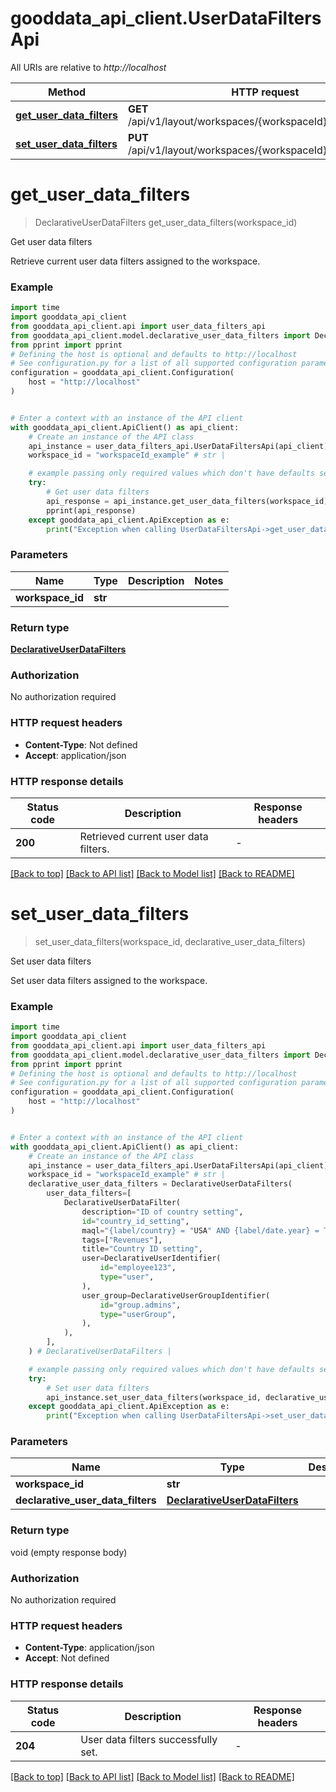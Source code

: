 # gooddata_api_client.UserDataFiltersApi

All URIs are relative to *http://localhost*

Method | HTTP request | Description
------------- | ------------- | -------------
[**get_user_data_filters**](UserDataFiltersApi.md#get_user_data_filters) | **GET** /api/v1/layout/workspaces/{workspaceId}/userDataFilters | Get user data filters
[**set_user_data_filters**](UserDataFiltersApi.md#set_user_data_filters) | **PUT** /api/v1/layout/workspaces/{workspaceId}/userDataFilters | Set user data filters


# **get_user_data_filters**
> DeclarativeUserDataFilters get_user_data_filters(workspace_id)

Get user data filters

Retrieve current user data filters assigned to the workspace.

### Example


```python
import time
import gooddata_api_client
from gooddata_api_client.api import user_data_filters_api
from gooddata_api_client.model.declarative_user_data_filters import DeclarativeUserDataFilters
from pprint import pprint
# Defining the host is optional and defaults to http://localhost
# See configuration.py for a list of all supported configuration parameters.
configuration = gooddata_api_client.Configuration(
    host = "http://localhost"
)


# Enter a context with an instance of the API client
with gooddata_api_client.ApiClient() as api_client:
    # Create an instance of the API class
    api_instance = user_data_filters_api.UserDataFiltersApi(api_client)
    workspace_id = "workspaceId_example" # str | 

    # example passing only required values which don't have defaults set
    try:
        # Get user data filters
        api_response = api_instance.get_user_data_filters(workspace_id)
        pprint(api_response)
    except gooddata_api_client.ApiException as e:
        print("Exception when calling UserDataFiltersApi->get_user_data_filters: %s\n" % e)
```


### Parameters

Name | Type | Description  | Notes
------------- | ------------- | ------------- | -------------
 **workspace_id** | **str**|  |

### Return type

[**DeclarativeUserDataFilters**](DeclarativeUserDataFilters.md)

### Authorization

No authorization required

### HTTP request headers

 - **Content-Type**: Not defined
 - **Accept**: application/json


### HTTP response details

| Status code | Description | Response headers |
|-------------|-------------|------------------|
**200** | Retrieved current user data filters. |  -  |

[[Back to top]](#) [[Back to API list]](../README.md#documentation-for-api-endpoints) [[Back to Model list]](../README.md#documentation-for-models) [[Back to README]](../README.md)

# **set_user_data_filters**
> set_user_data_filters(workspace_id, declarative_user_data_filters)

Set user data filters

Set user data filters assigned to the workspace.

### Example


```python
import time
import gooddata_api_client
from gooddata_api_client.api import user_data_filters_api
from gooddata_api_client.model.declarative_user_data_filters import DeclarativeUserDataFilters
from pprint import pprint
# Defining the host is optional and defaults to http://localhost
# See configuration.py for a list of all supported configuration parameters.
configuration = gooddata_api_client.Configuration(
    host = "http://localhost"
)


# Enter a context with an instance of the API client
with gooddata_api_client.ApiClient() as api_client:
    # Create an instance of the API class
    api_instance = user_data_filters_api.UserDataFiltersApi(api_client)
    workspace_id = "workspaceId_example" # str | 
    declarative_user_data_filters = DeclarativeUserDataFilters(
        user_data_filters=[
            DeclarativeUserDataFilter(
                description="ID of country setting",
                id="country_id_setting",
                maql="{label/country} = "USA" AND {label/date.year} = THIS(YEAR)",
                tags=["Revenues"],
                title="Country ID setting",
                user=DeclarativeUserIdentifier(
                    id="employee123",
                    type="user",
                ),
                user_group=DeclarativeUserGroupIdentifier(
                    id="group.admins",
                    type="userGroup",
                ),
            ),
        ],
    ) # DeclarativeUserDataFilters | 

    # example passing only required values which don't have defaults set
    try:
        # Set user data filters
        api_instance.set_user_data_filters(workspace_id, declarative_user_data_filters)
    except gooddata_api_client.ApiException as e:
        print("Exception when calling UserDataFiltersApi->set_user_data_filters: %s\n" % e)
```


### Parameters

Name | Type | Description  | Notes
------------- | ------------- | ------------- | -------------
 **workspace_id** | **str**|  |
 **declarative_user_data_filters** | [**DeclarativeUserDataFilters**](DeclarativeUserDataFilters.md)|  |

### Return type

void (empty response body)

### Authorization

No authorization required

### HTTP request headers

 - **Content-Type**: application/json
 - **Accept**: Not defined


### HTTP response details

| Status code | Description | Response headers |
|-------------|-------------|------------------|
**204** | User data filters successfully set. |  -  |

[[Back to top]](#) [[Back to API list]](../README.md#documentation-for-api-endpoints) [[Back to Model list]](../README.md#documentation-for-models) [[Back to README]](../README.md)

